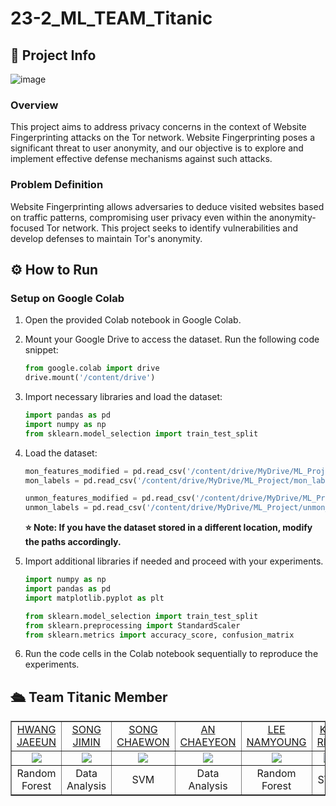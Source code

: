 # 23-2_ML_TEAM_Titanic

## 📝 Project Info
![image](https://github.com/chhaewxn/23-2_ML_TEAM_Titanic/assets/96541582/018b20cd-8ae1-4ea2-bee9-5f6c333cf44a)

### Overview
This project aims to address privacy concerns in the context of Website Fingerprinting attacks on the Tor network. Website Fingerprinting poses a significant threat to user anonymity, and our objective is to explore and implement effective defense mechanisms against such attacks.

### Problem Definition
Website Fingerprinting allows adversaries to deduce visited websites based on traffic patterns, compromising user privacy even within the anonymity-focused Tor network. This project seeks to identify vulnerabilities and develop defenses to maintain Tor's anonymity.


## ⚙️ How to Run 
### Setup on Google Colab

1. Open the provided Colab notebook in Google Colab.
2. Mount your Google Drive to access the dataset. Run the following code snippet:

    ```python
    from google.colab import drive
    drive.mount('/content/drive')
    ```

3. Import necessary libraries and load the dataset:

    ```python
    import pandas as pd
    import numpy as np
    from sklearn.model_selection import train_test_split
    ```

4. Load the dataset:

    ```python
    mon_features_modified = pd.read_csv('/content/drive/MyDrive/ML_Project/mon_features_modified.csv')
    mon_labels = pd.read_csv('/content/drive/MyDrive/ML_Project/mon_labels.csv')

    unmon_features_modified = pd.read_csv('/content/drive/MyDrive/ML_Project/unmon_features_modified.csv')
    unmon_labels = pd.read_csv('/content/drive/MyDrive/ML_Project/unmon_labels.csv')
    ```
    **⭐ Note: If you have the dataset stored in a different location, modify the paths accordingly.**

5. Import additional libraries if needed and proceed with your experiments.

    ```python
    import numpy as np
    import pandas as pd
    import matplotlib.pyplot as plt
    
    from sklearn.model_selection import train_test_split
    from sklearn.preprocessing import StandardScaler
    from sklearn.metrics import accuracy_score, confusion_matrix
    ```

6. Run the code cells in the Colab notebook sequentially to reproduce the experiments.

## 🛳️ Team Titanic Member 
<table border="1" cellspacing="0" cellpadding="0" width="90%">
    <tr width="100%">
        <td width="16%" align="center"><a href= "https://github.com/jaeeunHwang">HWANG JAEEUN</a></td>
        <td width="16%" align="center"><a href= "https://github.com/
songing01">SONG JIMIN</a></td>
        <td width="16%" align="center"><a href= "https://github.com/chhaewxn">SONG CHAEWON</a></td>
        <td width="16%" align="center"><a href= "https://github.com/chaeyeonan">AN CHAEYEON</a></td>
        <td width="16%" align="center"><a href= "https://github.com/dttbia23">LEE NAMYOUNG</a></td>
        <td width="16%" align="center"><a href= "https://github.com/ri-naa">KIM RINA</a></td>
    </tr>
    <tr width="100%">
        <td width="16%" align="center"><img src = "https://github.com/jaeeunHwang.png"></td>
        <td width="16%" align="center"><img src = "https://github.com/songing01.png"/></td>
        <td width="16%" align="center"><img src = "https://github.com/chhaewxn.png"/></td>
        <td width="16%" align="center"><img src = "https://github.com/chaeyeonan.png"/></td>
        <td width="16%" align="center"><img src = "https://github.com/dttbia23.png"/></td>
        <td width="16%" align="center"><img src = "https://github.com/ri-naa.png"/></td>
    </tr>
    <tr width="100%">
        <td width="16%" align="center">Random Forest</td>
        <td width="16%" align="center">Data Analysis</td>
        <td width="16%" align="center">SVM</td>
        <td width="16%" align="center">Data Analysis</td>
        <td width="16%" align="center">Random Forest</td>
        <td width="16%" align="center">SVM</td>
   </tr>
</table>
